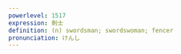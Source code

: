 ```yaml
---
powerlevel: 1517
expression: 剣士
definition: (n) swordsman; swordswoman; fencer
pronunciation: けんし
---
```

